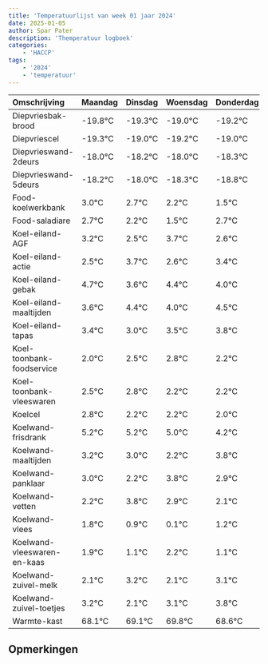 ```yaml
---
title: 'Temperatuurlijst van week 01 jaar 2024'
date: 2025-01-05
author: Spar Pater
description: 'Themperatuur logboek'
categories:
    - 'HACCP'
tags:
    - '2024'
    - 'temperatuur'
---
```

|Omschrijving|Maandag|Dinsdag|Woensdag|Donderdag|Vrijdag|Zaterdag|Zondag|
|:---|:---|:---|:---|:---|:---|:---|:---|
|Diepvriesbak-brood|-19.8°C|-19.3°C|-19.0°C|-19.2°C|-19.0°C|-19.3°C|-19.8°C|
|Diepvriescel|-19.3°C|-19.0°C|-19.2°C|-19.0°C|-19.3°C|-19.8°C|-20.5°C|
|Diepvrieswand-2deurs|-18.0°C|-18.2°C|-18.0°C|-18.3°C|-18.8°C|-19.5°C|-18.3°C|
|Diepvrieswand-5deurs|-18.2°C|-18.0°C|-18.3°C|-18.8°C|-19.5°C|-18.3°C|-19.4°C|
|Food-koelwerkbank|3.0°C|2.7°C|2.2°C|1.5°C|2.7°C|1.6°C|2.4°C|
|Food-saladiare|2.7°C|2.2°C|1.5°C|2.7°C|1.6°C|2.4°C|2.0°C|
|Koel-eiland-AGF|3.2°C|2.5°C|3.7°C|2.6°C|3.4°C|3.0°C|3.5°C|
|Koel-eiland-actie|2.5°C|3.7°C|2.6°C|3.4°C|3.0°C|3.5°C|3.8°C|
|Koel-eiland-gebak|4.7°C|3.6°C|4.4°C|4.0°C|4.5°C|4.8°C|4.2°C|
|Koel-eiland-maaltijden|3.6°C|4.4°C|4.0°C|4.5°C|4.8°C|4.2°C|4.2°C|
|Koel-eiland-tapas|3.4°C|3.0°C|3.5°C|3.8°C|3.2°C|3.2°C|3.0°C|
|Koel-toonbank-foodservice|2.0°C|2.5°C|2.8°C|2.2°C|2.2°C|2.0°C|1.2°C|
|Koel-toonbank-vleeswaren|2.5°C|2.8°C|2.2°C|2.2°C|2.0°C|1.2°C|2.8°C|
|Koelcel|2.8°C|2.2°C|2.2°C|2.0°C|1.2°C|2.8°C|1.9°C|
|Koelwand-frisdrank|5.2°C|5.2°C|5.0°C|4.2°C|5.8°C|4.9°C|4.1°C|
|Koelwand-maaltijden|3.2°C|3.0°C|2.2°C|3.8°C|2.9°C|2.1°C|3.2°C|
|Koelwand-panklaar|3.0°C|2.2°C|3.8°C|2.9°C|2.1°C|3.2°C|2.1°C|
|Koelwand-vetten|2.2°C|3.8°C|2.9°C|2.1°C|3.2°C|2.1°C|3.1°C|
|Koelwand-vlees|1.8°C|0.9°C|0.1°C|1.2°C|0.1°C|1.1°C|1.8°C|
|Koelwand-vleeswaren-en-kaas|1.9°C|1.1°C|2.2°C|1.1°C|2.1°C|2.8°C|1.6°C|
|Koelwand-zuivel-melk|2.1°C|3.2°C|2.1°C|3.1°C|3.8°C|2.6°C|3.0°C|
|Koelwand-zuivel-toetjes|3.2°C|2.1°C|3.1°C|3.8°C|2.6°C|3.0°C|3.8°C|
|Warmte-kast|68.1°C|69.1°C|69.8°C|68.6°C|69.0°C|69.8°C|69.9°C|

## Opmerkingen


